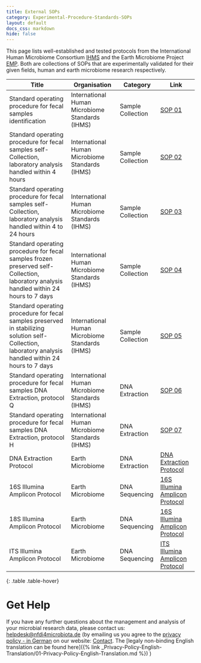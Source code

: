 ```yaml
---
title: External SOPs
category: Experimental-Procedure-Standards-SOPs
layout: default
docs_css: markdown
hide: false
---
```


This page lists well-established and tested protocols from the International Human Microbiome Consortium [IHMS](https://human-microbiome.org/) and the Earth Microbiome Project [EMP](https://earthmicrobiome.org/). Both are collections of SOPs that are experimentally validated for their given fields, human and earth microbiome research respectively. 

| Title |  Organisation | Category |  Link |
| ------ | ------ | ------ | ------ |
| Standard operating procedure for fecal samples identification | International Human Microbiome Standards (IHMS) | Sample Collection |  [SOP 01](https://human-microbiome.org/index.php?id=Sop&num=001) |
| Standard operating procedure for fecal samples self-Collection, laboratory analysis handled within 4 hours | International Human Microbiome Standards (IHMS) | Sample Collection |  [SOP 02](https://human-microbiome.org/index.php?id=Sop&num=002) |
| Standard operating procedure for fecal samples self-Collection, laboratory analysis handled within 4 to 24 hours  | International Human Microbiome Standards (IHMS) | Sample Collection |  [SOP 03](https://human-microbiome.org/index.php?id=Sop&num=003) |
| Standard operating procedure for fecal samples frozen preserved self-Collection, laboratory analysis handled within 24 hours to 7 days  | International Human Microbiome Standards (IHMS) | Sample Collection |  [SOP 04](https://human-microbiome.org/index.php?id=Sop&num=004) |
| Standard operating procedure for fecal samples preserved in stabilizing solution self-Collection, laboratory analysis handled within 24 hours to 7 days | International Human Microbiome Standards (IHMS) | Sample Collection |  [SOP 05](https://human-microbiome.org/index.php?id=Sop&num=005) |
| Standard operating procedure for fecal samples DNA Extraction, protocol Q | International Human Microbiome Standards (IHMS) | DNA Extraction |  [SOP 06](https://human-microbiome.org/index.php?id=Sop&num=006) |
| Standard operating procedure for fecal samples DNA Extraction, protocol H | International Human Microbiome Standards (IHMS) | DNA Extraction |  [SOP 07](https://human-microbiome.org/index.php?id=Sop&num=007) |
| DNA Extraction Protocol| Earth Microbiome | DNA Extraction |  [DNA Extraction Protocol](https://www.protocols.io/view/earth-microbiome-project-emp-high-throughput-htp-d-8epv5qqjv1bz/v1) |
|16S Illumina Amplicon Protocol | Earth Microbiome | DNA Sequencing |  [16S Illumina Amplicon Protocol](https://www.protocols.io/view/emp-16s-illumina-amplicon-protocol-kqdg3dzzl25z/v2) |
|18S Illumina Amplicon Protocol| Earth Microbiome | DNA Sequencing |  [16S Illumina Amplicon Protocol](https://www.protocols.io/view/emp-18s-illumina-amplicon-protocol-ewov1b6pgr24/v2) |
|ITS Illumina Amplicon Protocol| Earth Microbiome | DNA Sequencing |  [ITS Illumina Amplicon Protocol](https://www.protocols.io/view/emp-its-illumina-amplicon-protocol-14egnqypg5dy/v1) |
{: .table .table-hover}

# Get Help
If you have any further questions about the management and analysis of your microbial research data, please contact us: [helpdesk@nfdi4microbiota.de](mailto:helpdesk@nfdi4microbiota.de) (by emailing us you agree to the [privacy policy - in German](https://nfdi4microbiota.de/legals/privacy-policy.html) on our website: [Contact](https://nfdi4microbiota.de/contact-form/). The [legaly non-binding English translation can be found here]({% link _Privacy-Policy-English-Translation/01-Privacy-Policy-English-Translation.md %}) )
